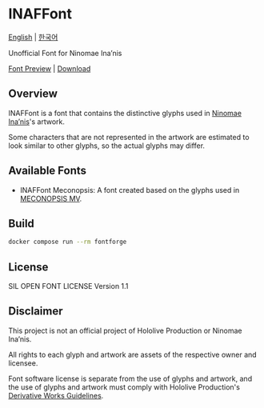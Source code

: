 # INAFFont

[English](./README.md) | [한국어](./README.ko.md)

Unofficial Font for Ninomae Ina’nis

[Font Preview](https://yf-dev.github.io/inaffont/) | [Download](./dist)

## Overview

INAFFont is a font that contains the distinctive glyphs used in [Ninomae Ina’nis](https://hololive.hololivepro.com/en/talents/ninomae-inanis/)'s artwork.

Some characters that are not represented in the artwork are estimated to look similar to other glyphs, so the actual glyphs may differ.

## Available Fonts

- INAFFont Meconopsis: A font created based on the glyphs used in [MECONOPSIS MV](https://www.youtube.com/watch?v=XzkNg89Cq9Y).

## Build

```bash
docker compose run --rm fontforge
```

## License

SIL OPEN FONT LICENSE Version 1.1

## Disclaimer

This project is not an official project of Hololive Production or Ninomae Ina’nis.

All rights to each glyph and artwork are assets of the respective owner and licensee.

Font software license is separate from the use of glyphs and artwork, and the use of glyphs and artwork must comply with Hololive Production's [Derivative Works Guidelines](https://hololivepro.com/en/terms/).
